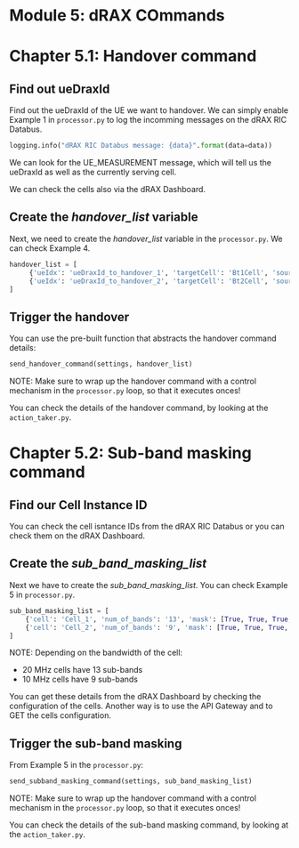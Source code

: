 # Module 5: dRAX COmmands

# Chapter 5.1: Handover command

## Find out ueDraxId

Find out the ueDraxId of the UE we want to handover. We can simply enable Example 1 in `processor.py` to log the incomming messages on the dRAX RIC Databus. 

```python
logging.info("dRAX RIC Databus message: {data}".format(data=data))

```

We can look for the UE_MEASUREMENT message, which will tell us the ueDraxId as well as the currently serving cell.

We can check the cells also via the dRAX Dashboard.

## Create the *handover_list* variable

Next, we need to create the *handover_list* variable in the `processor.py`. We can check Example 4.

```python
handover_list = [
     {'ueIdx': 'ueDraxId_to_handover_1', 'targetCell': 'Bt1Cell', 'sourceCell': 'Bt2Cell'},
     {'ueIdx': 'ueDraxId_to_handover_2', 'targetCell': 'Bt2Cell', 'sourceCell': 'Bt1Cell'}
]
```

## Trigger the handover

You can use the pre-built function that abstracts the handover command details:

```python
send_handover_command(settings, handover_list)
```

NOTE: Make sure to wrap up the handover command with a control mechanism in the `processor.py` loop, so that it executes onces!

You can check the details of the handover command, by looking at the `action_taker.py`.

# Chapter 5.2: Sub-band masking command

## Find our Cell Instance ID

You can check the cell isntance IDs from the dRAX RIC Databus or you can check them on the dRAX Dashboard.

## Create the *sub_band_masking_list*

Next we have to create the *sub_band_masking_list*. You can check Example 5 in `processor.py`.

```python
sub_band_masking_list = [
    {'cell': 'Cell_1', 'num_of_bands': '13', 'mask': [True, True, True, True, True, True, True, True, True, True, True, True, True]},
    {'cell': 'Cell_2', 'num_of_bands': '9', 'mask': [True, True, True, True, True, True, True, True, True]}
]
```

NOTE: Depending on the bandwidth of the cell:
- 20 MHz cells have 13 sub-bands
- 10 MHz cells have 9 sub-bands

You can get these details from the dRAX Dashboard by checking the configuration of the cells. Another way is to use the API Gateway and to GET the cells configuration.

## Trigger the sub-band masking

From Example 5 in the `processor.py`:

```python
send_subband_masking_command(settings, sub_band_masking_list)
```

NOTE: Make sure to wrap up the handover command with a control mechanism in the `processor.py` loop, so that it executes onces!

You can check the details of the sub-band masking command, by looking at the `action_taker.py`.